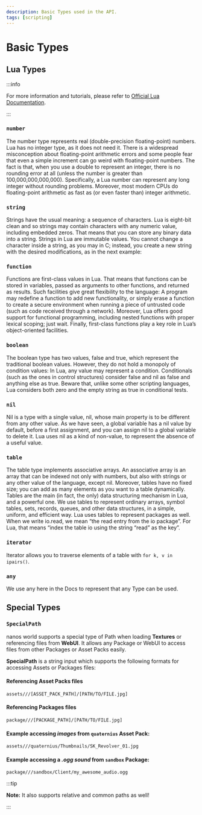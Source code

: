 ```yaml
---
description: Basic Types used in the API.
tags: [scripting]
---
```


# Basic Types

## Lua Types

:::info

For more information and tutorials, please refer to [Official Lua Documentation](https://www.lua.org/pil/2.html).

:::

### `number`

The number type represents real \(double-precision floating-point\) numbers. Lua has no integer type, as it does not need it. There is a widespread misconception about floating-point arithmetic errors and some people fear that even a simple increment can go weird with floating-point numbers. The fact is that, when you use a double to represent an integer, there is no rounding error at all \(unless the number is greater than 100,000,000,000,000\). Specifically, a Lua number can represent any long integer without rounding problems. Moreover, most modern CPUs do floating-point arithmetic as fast as \(or even faster than\) integer arithmetic.

### `string`

Strings have the usual meaning: a sequence of characters. Lua is eight-bit clean and so strings may contain characters with any numeric value, including embedded zeros. That means that you can store any binary data into a string. Strings in Lua are immutable values. You cannot change a character inside a string, as you may in C; instead, you create a new string with the desired modifications, as in the next example:

### `function`

Functions are first-class values in Lua. That means that functions can be stored in variables, passed as arguments to other functions, and returned as results. Such facilities give great flexibility to the language: A program may redefine a function to add new functionality, or simply erase a function to create a secure environment when running a piece of untrusted code \(such as code received through a network\). Moreover, Lua offers good support for functional programming, including nested functions with proper lexical scoping; just wait. Finally, first-class functions play a key role in Lua’s object-oriented facilities.

### `boolean`

The boolean type has two values, false and true, which represent the traditional boolean values. However, they do not hold a monopoly of condition values: In Lua, any value may represent a condition. Conditionals \(such as the ones in control structures\) consider false and nil as false and anything else as true. Beware that, unlike some other scripting languages, Lua considers both zero and the empty string as true in conditional tests.

### `nil`

Nil is a type with a single value, nil, whose main property is to be different from any other value. As we have seen, a global variable has a nil value by default, before a first assignment, and you can assign nil to a global variable to delete it. Lua uses nil as a kind of non-value, to represent the absence of a useful value.

### `table`

The table type implements associative arrays. An associative array is an array that can be indexed not only with numbers, but also with strings or any other value of the language, except nil. Moreover, tables have no fixed size; you can add as many elements as you want to a table dynamically. Tables are the main \(in fact, the only\) data structuring mechanism in Lua, and a powerful one. We use tables to represent ordinary arrays, symbol tables, sets, records, queues, and other data structures, in a simple, uniform, and efficient way. Lua uses tables to represent packages as well. When we write io.read, we mean “the read entry from the io package”. For Lua, that means “index the table io using the string “read” as the key”.

### `iterator`

Iterator allows you to traverse elements of a table with `for k, v in ipairs()`.

### `any`

We use any here in the Docs to represent that any Type can be used.

## Special Types

### `SpecialPath`

nanos world supports a special type of Path when loading **Textures** or referencing files from **WebUI**. It allows any Package or WebUI to access files from other Packages or Asset Packs easily.

**SpecialPath** is a string input which supports the following formats for accessing Assets or Packages files:

#### Referencing Asset Packs files

`assets///[ASSET_PACK_PATH]/[PATH/TO/FILE.jpg]`

#### Referencing Packages files

`package///[PACKAGE_PATH]/[PATH/TO/FILE.jpg]`

#### Example accessing _images_ from `quaternius` Asset Pack:

`assets///quaternius/Thumbnails/SK_Revolver_01.jpg`

#### Example accessing a _.ogg sound_ from `sandbox` Package:

`package///sandbox/Client/my_awesome_audio.ogg`

:::tip

**Note:** It also supports relative and common paths as well!

:::

